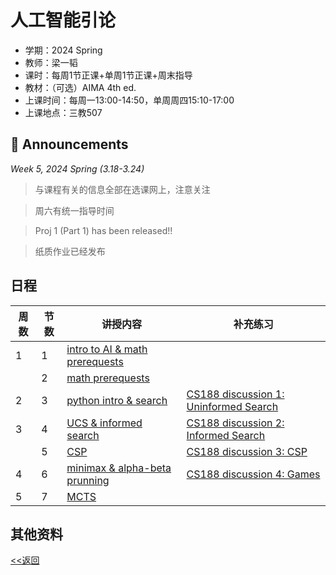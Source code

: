 # 人工智能引论

* 学期：2024 Spring
* 教师：梁一韬
* 课时：每周1节正课+单周1节正课+周末指导
* 教材：（可选）AIMA 4th ed.
* 上课时间：每周一13:00-14:50，单周周四15:10-17:00
* 上课地点：三教507

## 📢 Announcements

*Week 5, 2024 Spring (3.18-3.24)*

> 与课程有关的信息全部在选课网上，注意关注

> 周六有统一指导时间

> Proj 1 (Part 1) has been released!!

> 纸质作业已经发布

## 日程

| 周数 |节数| 讲授内容 | 补充练习 |
| ---- |----| -------- | -------- |
|1|1|[intro to AI & math prerequests](/courses/ai/lec1)||
||2|[math prerequests](https://calvinxiaocao.github.io/courses/ai/lec2.html)||
|2|3|[python intro & search](https://calvinxiaocao.github.io/courses/ai/lec3.html)|[CS188 discussion 1: Uninformed Search](https://inst.eecs.berkeley.edu/~cs188/fa23/)|
|3|4|[UCS & informed search](https://calvinxiaocao.github.io/courses/ai/lec4.html)|[CS188 discussion 2: Informed Search](https://inst.eecs.berkeley.edu/~cs188/fa23/)|
||5|[CSP](https://calvinxiaocao.github.io/courses/ai/lec5.html)|[CS188 discussion 3: CSP](https://inst.eecs.berkeley.edu/~cs188/fa23/)|
|4|6|[minimax & alpha-beta prunning](https://calvinxiaocao.github.io/courses/ai/lec6.html)|[CS188 discussion 4: Games](https://inst.eecs.berkeley.edu/~cs188/fa23/)|
|5|7|[MCTS](https://calvinxiaocao.github.io/courses/ai/lec7.html)||

## 其他资料

[<<返回](university_courses)
